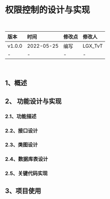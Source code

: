 # 权限控制的设计与实现

<br/>

| 版本   | 时间       | 修改点 | 修改人  |
| :----- | :--------- | :----- | :------ |
| v1.0.0 | 2022-05-25 | 编写   | LGX_TvT |
| -      | -          | -      | -       |

<br/>

## 1、概述





## 2、 功能设计与实现





### 2.1、功能描述



### 2.2、接口设计



### 2.3、类图设计



### 2.4、数据库表设计



### 2.5、关键代码实现



## 3、项目使用

